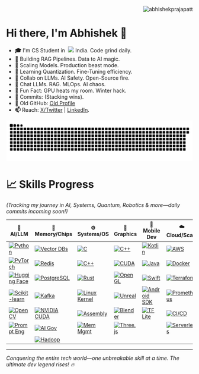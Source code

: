 <p align="right"> 
  <img src="https://komarev.com/ghpvc/?username=abhishekprajapatt&label=Profile%20views&color=0e75b6&style=flat" alt="abhishekprajapatt" /> 
</p> 

# Hi there, I'm Abhishek 🐰

<!--👋🐰🦍🎃-->

- **🎓** I'm CS Student in &nbsp;<img src="https://cdn-icons-png.flaticon.com/512/197/197419.png" width="13"/> India. Code grind daily.
- **🔭** Building RAG Pipelines. Data to AI magic.
- **🤔** Scaling Models. Production beast mode.
- **🌱** Learning Quantization. Fine-Tuning efficiency.
- **👯** Collab on LLMs. AI Safety. Open-Source fire.
- **💬** Chat LLMs. RAG. MLOps. AI chaos.
- **🎃** Fun Fact: GPU heats my room. Winter hack.
- **🦍** Commits: <!--COMMITS_COUNT--> (Stacking wins).
- **👾** Old GitHub: [Old Profile](https://github.com/abhihshekprajapati532006)
- **📫** Reach: [X/Twitter](https://x.com/abhishekprajapatt) | [LinkedIn](https://linkedin.com/in/your-profile).
  
<div align="center">
  <picture>
    <source media="(prefers-color-scheme: dark)" srcset="https://github.com/abhishekprajapatt/abhishekprajapatt/blob/output/github-snake-dark.svg" />
    <source media="(prefers-color-scheme: light)" srcset="https://github.com/abhishekprajapatt/abhishekprajapatt/blob/output/github-snake.svg" />
    <img alt="github-snake" src="https://github.com/abhishekprajapatt/abhishekprajapatt/blob/output/github-snake.svg" />
</picture>
</div>

# 📈 Skills Progress

*(Tracking my journey in AI, Systems, Quantum, Robotics & more—daily commits incoming soon!)*

| 🧠 **AI/LLM** | 💾 **Memory/Chips** | ⚙️ **Systems/OS** | 🎨 **Graphics** | 📱 **Mobile Dev** | ☁️ **Cloud/Scale** | 🔧 **Core Tools** | 🤖 **Robotics** | ⚛️ **Quantum AI** | 🛡️ **Hacker** |
|---------------|---------------------|-------------------|-----------------|---------------|--------------------|-------------------|-----------------|-------------------|---------------|
| [![Python](https://img.shields.io/badge/Python-3776AB?style=flat&logo=python&logoColor=white)](https://python.org) | [![Vector DBs](https://img.shields.io/badge/Vector_DBs-FF6F00?style=flat&logo=database&logoColor=white)](https://pinecone.io) | [![C](https://img.shields.io/badge/C-00599C?style=flat&logo=c&logoColor=white)](https://cplusplus.com) | [![C++](https://img.shields.io/badge/C%2B%2B-00599C?style=flat&logo=cplusplus&logoColor=white)](https://cplusplus.com) | [![Kotlin](https://img.shields.io/badge/Kotlin-0095D5?style=flat&logo=kotlin&logoColor=white)](https://kotlinlang.org) | [![AWS](https://img.shields.io/badge/AWS-232F3E?style=flat&logo=amazon-aws&logoColor=white)](https://aws.amazon.com) | [![Git](https://img.shields.io/badge/Git-F05032?style=flat&logo=git&logoColor=white)](https://git-scm.com) | [![ROS](https://img.shields.io/badge/ROS-CE1741?style=flat&logo=robotics&logoColor=white)](https://ros.org) | [![Qiskit](https://img.shields.io/badge/Qiskit-FF6F00?style=flat&logo=ibm&logoColor=white)](https://qiskit.org) | [![Nmap](https://img.shields.io/badge/Nmap-DC382D?style=flat&logo=networking&logoColor=white)](https://nmap.org) |
| [![PyTorch](https://img.shields.io/badge/PyTorch-EE4C2C?style=flat&logo=pytorch&logoColor=white)](https://pytorch.org) | [![Redis](https://img.shields.io/badge/Redis-DC382D?style=flat&logo=redis&logoColor=white)](https://redis.io) | [![C++](https://img.shields.io/badge/C%2B%2B-00599C?style=flat&logo=cplusplus&logoColor=white)](https://cplusplus.com) | [![CUDA](https://img.shields.io/badge/CUDA-76B900?style=flat&logo=nvidia&logoColor=white)](https://developer.nvidia.com/cuda) | [![Java](https://img.shields.io/badge/Java-007396?style=flat&logo=java&logoColor=white)](https://java.com) | [![Docker](https://img.shields.io/badge/Docker-2496ED?style=flat&logo=docker&logoColor=white)](https://docker.com) | [![DSA](https://img.shields.io/badge/DSA-4CAF50?style=flat&logo=leetcode&logoColor=white)](https://leetcode.com) | [![PID Control](https://img.shields.io/badge/PID_Control-FF9800?style=flat&logo=matlab&logoColor=white)](https://mathworks.com) | [![Pennylane](https://img.shields.io/badge/Pennylane-00BCD4?style=flat&logo=quantum&logoColor=white)](https://pennylane.ai) | [![Metasploit](https://img.shields.io/badge/Metasploit-E31E24?style=flat&logo=metasploit&logoColor=white)](https://metasploit.com) |
| [![Hugging Face](https://img.shields.io/badge/Hugging_Face-FFD21F?style=flat&logo=huggingface&logoColor=black)](https://huggingface.co) | [![PostgreSQL](https://img.shields.io/badge/PostgreSQL-336791?style=flat&logo=postgresql&logoColor=white)](https://postgresql.org) | [![Rust](https://img.shields.io/badge/Rust-000000?style=flat&logo=rust&logoColor=white)](https://rust-lang.org) | [![OpenGL](https://img.shields.io/badge/OpenGL-5586A4?style=flat&logo=opengl&logoColor=white)](https://opengl.org) | [![Swift](https://img.shields.io/badge/Swift-F05138?style=flat&logo=swift&logoColor=white)](https://swift.org) | [![Terraform](https://img.shields.io/badge/Terraform-623CE4?style=flat&logo=terraform&logoColor=white)](https://terraform.io) | [![Math](https://img.shields.io/badge/Math-FF6F00?style=flat&logo=mathematics&logoColor=white)](https://khanacademy.org/math) | [![Sensors](https://img.shields.io/badge/Sensors-2196F3?style=flat&logo=sensor&logoColor=white)](https://arduino.cc) | [![Q#](https://img.shields.io/badge/Q%23-512BD4?style=flat&logo=microsoft&logoColor=white)](https://quantum.microsoft.com) | [![OWASP](https://img.shields.io/badge/OWASP-E23D28?style=flat&logo=owasp&logoColor=white)](https://owasp.org) |
| [![Scikit-learn](https://img.shields.io/badge/Scikit_learn-F7931E?style=flat&logo=scikit-learn&logoColor=white)](https://scikit-learn.org) | [![Kafka](https://img.shields.io/badge/Kafka-231F20?style=flat&logo=apache-kafka&logoColor=white)](https://kafka.apache.org) | [![Linux Kernel](https://img.shields.io/badge/Linux_Kernel-873F24?style=flat&logo=linux&logoColor=white)](https://kernel.org) | [![Unreal](https://img.shields.io/badge/Unreal_Engine-313131?style=flat&logo=unrealengine&logoColor=white)](https://unrealengine.com) | [![Android SDK](https://img.shields.io/badge/Android_SDK-3DDC84?style=flat&logo=android&logoColor=black)](https://developer.android.com) | [![Prometheus](https://img.shields.io/badge/Prometheus-E6522C?style=flat&logo=prometheus&logoColor=white)](https://prometheus.io) | [![Networking](https://img.shields.io/badge/Networking-00BCD4?style=flat&logo=networking&logoColor=white)](https://cisco.com) | [![Arduino](https://img.shields.io/badge/Arduino-00979D?style=flat&logo=arduino&logoColor=white)](https://arduino.cc) | [![Hybrid QC](https://img.shields.io/badge/Hybrid_Quantum-9C27B0?style=flat&logo=quantum&logoColor=white)](https://qiskit.org) | [![Autopsy](https://img.shields.io/badge/Autopsy-4CAF50?style=flat&logo=forensics&logoColor=white)](https://sleuthkit.org/autopsy) |
| [![OpenCV](https://img.shields.io/badge/OpenCV-5C3EE8?style=flat&logo=opencv&logoColor=white)](https://opencv.org) | [![NVIDIA CUDA](https://img.shields.io/badge/NVIDIA_CUDA-76B900?style=flat&logo=nvidia&logoColor=white)](https://developer.nvidia.com/cuda) | [![Assembly](https://img.shields.io/badge/Assembly-00FF00?style=flat&logo=assembly&logoColor=black)](https://nasm.us) | [![Blender](https://img.shields.io/badge/Blender-FB8CEF?style=flat&logo=blender&logoColor=white)](https://blender.org) | [![TF Lite](https://img.shields.io/badge/TensorFlow_Lite-FF6F00?style=flat&logo=tensorflow&logoColor=white)](https://tensorflow.org/lite) | [![CI/CD](https://img.shields.io/badge/CI/CD-00FF00?style=flat&logo=jenkins&logoColor=black)](https://jenkins.io) | [![Cyber Basics](https://img.shields.io/badge/Cyber_Basics-FF5722?style=flat&logo=cybersecurity&logoColor=white)](https://cybrary.it) | [![Gazebo](https://img.shields.io/badge/Gazebo-CE1741?style=flat&logo=gazebo&logoColor=white)](https://gazebosim.org) | [![Q Sensor](https://img.shields.io/badge/Quantum_Sensor-9C27B0?style=flat&logo=sensor&logoColor=white)](https://qiskit.org) | [![Zero-Day](https://img.shields.io/badge/Zero_Day-E91E63?style=flat&logo=hackthebox&logoColor=white)](https://hackthebox.com) |
| [![Prompt Eng](https://img.shields.io/badge/Prompt_Eng-4CAF50?style=flat&logo=openai&logoColor=white)](https://platform.openai.com/docs/guides/prompt-engineering) | [![AI Gov](https://img.shields.io/badge/AI_Governance-FF9800?style=flat&logo=ibm&logoColor=white)](https://watsonx.ai) | [![Mem Mgmt](https://img.shields.io/badge/Memory_Mgmt-9E9E9E?style=flat&logo=memory&logoColor=white)](https://osdev.org) | [![Three.js](https://img.shields.io/badge/Three.js-FFD21F?style=flat&logo=three.js&logoColor=black)](https://threejs.org) | | [![Serverless](https://img.shields.io/badge/Serverless-F44336?style=flat&logo=serverless&logoColor=white)](https://serverless.com) | [![Public Speak](https://img.shields.io/badge/Public_Speaking-2196F3?style=flat&logo=ted&logoColor=white)](https://ted.com) | [![Embedded](https://img.shields.io/badge/Embedded-FF6F00?style=flat&logo=embedded&logoColor=white)](https://espressif.com) | [![Q Robotics](https://img.shields.io/badge/Quantum_Robotics-9C27B0?style=flat&logo=robotics&logoColor=white)](https://qiskit.org) | [![Red Team](https://img.shields.io/badge/Red_Team-E91E63?style=flat&logo=offensive-security&logoColor=white)](https://offsec.com) |
| | [![Hadoop](https://img.shields.io/badge/Hadoop-66CCFF?style=flat&logo=hadoop&logoColor=white)](https://hadoop.apache.org) | | | | | | | |  |

---

*Conquering the entire tech world—one unbreakable skill at a time. The ultimate dev legend rises! 🔥*

<!--
### 🧠 Things I code with
<!--
| **🔥 C++ System Programming** | **⚛️ MERN Full Stack** | **🌟 Next.js Full Stack** | **☕ Java Full Stack** | **☁️ Cloud & DevOps** | **🎨 Tools & Design** | **🧩 Others Basic** |
|:---:|:---:|:---:|:---:|:---:|:---:|:---:|
| ![C++](https://img.shields.io/badge/-C++-00599C?style=flat-square&logo=cplusplus&logoColor=white) | ![MongoDB](https://img.shields.io/badge/-MongoDB-47A248?style=flat-square&logo=mongodb&logoColor=white) | ![Next.js](https://img.shields.io/badge/-Next.js-000000?style=flat-square&logo=nextdotjs&logoColor=white) | ![Java](https://img.shields.io/badge/-Java-blue?style=flat-square&logo=coffeescript&logoColor=white) | ![AWS](https://img.shields.io/badge/-AWS-232F3E?style=flat-square&logo=amazon-aws&logoColor=white) | ![VSCode](https://img.shields.io/badge/-VSCode-007ACC?style=flat-square&logo=visual-studio-code&logoColor=white) | ![Python](https://img.shields.io/badge/-Python-3776AB?style=flat-square&logo=python&logoColor=white)
| ![CUDA](https://img.shields.io/badge/-CUDA-76B900?style=flat-square&logo=nvidia&logoColor=white) | ![MySQL](https://img.shields.io/badge/-MySQL-4479A1?style=flat-square&logo=mysql&logoColor=white) | ![TypeScript](https://img.shields.io/badge/-TypeScript-007ACC?style=flat-square&logo=typescript&logoColor=white) | ![Spring Boot](https://img.shields.io/badge/-Spring_Boot-6DB33F?style=flat-square&logo=spring-boot&logoColor=white) | ![Docker](https://img.shields.io/badge/-Docker-2496ED?style=flat-square&logo=docker&logoColor=white) | ![IntelliJ IDEA](https://img.shields.io/badge/-IntelliJ_IDEA-000000?style=flat-square&logo=intellij-idea&logoColor=white) | ![Django](https://img.shields.io/badge/-Django-092E20?style=flat-square&logo=django&logoColor=white)
| ![OpenGL](https://img.shields.io/badge/-OpenGL-5586A4?style=flat-square&logo=opengl&logoColor=white) | ![Express.js](https://img.shields.io/badge/-Express.js-000000?style=flat-square&logo=express&logoColor=white) | ![React](https://img.shields.io/badge/-React-45b8d8?style=flat-square&logo=react&logoColor=white) | ![Spring Security](https://img.shields.io/badge/-Spring%20Security-6DB33F?style=flat-square&logo=springsecurity&logoColor=white) | ![Kubernetes](https://img.shields.io/badge/-Kubernetes-326CE5?style=flat-square&logo=kubernetes&logoColor=white) | ![Git](https://img.shields.io/badge/-Git-F05032?style=flat-square&logo=git&logoColor=white) | ![Flask](https://img.shields.io/badge/-Flask-000000?style=flat-square&logo=flask&logoColor=white)
| ![Qt](https://img.shields.io/badge/-Qt-41CD52?style=flat-square&logo=qt&logoColor=white) | ![React](https://img.shields.io/badge/-React-45b8d8?style=flat-square&logo=react&logoColor=white) | ![PostgreSQL](https://img.shields.io/badge/-PostgreSQL-336791?style=flat-square&logo=postgresql&logoColor=white) | ![Hibernate](https://img.shields.io/badge/-Hibernate-59666C?style=flat-square&logo=hibernate&logoColor=white) | ![Terraform](https://img.shields.io/badge/-Terraform-623CE4?style=flat-square&logo=terraform&logoColor=white) | ![GitHub](https://img.shields.io/badge/-GitHub-181717?style=flat-square&logo=github&logoColor=white) | ![FastAPI](https://img.shields.io/badge/-FastAPI-009688?style=flat-square&logo=fastapi&logoColor=white)
| ![Unreal Engine](https://img.shields.io/badge/-Unreal%20Engine-313131?style=flat-square&logo=unrealengine&logoColor=white) | ![Node.js](https://img.shields.io/badge/-Node.js-43853d?style=flat-square&logo=Node.js&logoColor=white) | ![MongoDB](https://img.shields.io/badge/-MongoDB-47A248?style=flat-square&logo=mongodb&logoColor=white) | ![Maven](https://img.shields.io/badge/-Maven-C71A36?style=flat-square&logo=apachemaven&logoColor=white) | ![Jenkins](https://img.shields.io/badge/-Jenkins-D24939?style=flat-square&logo=jenkins&logoColor=white) | ![Figma](https://img.shields.io/badge/-Figma-F24E1E?style=flat-square&logo=figma&logoColor=white) | ![NumPy](https://img.shields.io/badge/-NumPy-013243?style=flat-square&logo=numpy&logoColor=white)
| ![OpenCV](https://img.shields.io/badge/-OpenCV-5C3EE8?style=flat-square&logo=opencv&logoColor=white) | ![JavaScript](https://img.shields.io/badge/-JavaScript-f0dc5c?style=flat-square&logo=javascript&logoColor=white) | ![Tailwind CSS](https://img.shields.io/badge/-Tailwind_CSS-38B2AC?style=flat-square&logo=tailwind-css&logoColor=white) | ![Gradle](https://img.shields.io/badge/-Gradle-02303A?style=flat-square&logo=gradle&logoColor=white) | ![GitHub Actions](https://img.shields.io/badge/-GitHub_Actions-2088FF?style=flat-square&logo=github-actions&logoColor=white) | ![Postman](https://img.shields.io/badge/-Postman-FF6C37?style=flat-square&logo=postman&logoColor=white) | ![Pandas](https://img.shields.io/badge/-Pandas-150458?style=flat-square&logo=pandas&logoColor=white)
| ![Triton](https://img.shields.io/badge/-Triton-76B900?style=flat-square&logo=nvidia&logoColor=white) | ![HTML5](https://img.shields.io/badge/-HTML5-E34F26?style=flat-square&logo=html5&logoColor=white) | ![Prisma](https://img.shields.io/badge/-Prisma-2D3748?style=flat-square&logo=prisma&logoColor=white) | ![Spring MVC](https://img.shields.io/badge/-Spring_MVC-6DB33F?style=flat-square&logo=spring&logoColor=white) | ![Azure](https://img.shields.io/badge/-Azure-0089D0?style=flat-square&logo=microsoft-azure&logoColor=white) | ![Nginx](https://img.shields.io/badge/-Nginx-009639?style=flat-square&logo=nginx&logoColor=white) | ![TensorFlow](https://img.shields.io/badge/-TensorFlow-FF6F00?style=flat-square&logo=tensorflow&logoColor=white)
| ![AI/ML](https://img.shields.io/badge/-AI/ML-FF6F61?style=flat-square&logo=tensorflow&logoColor=white) | ![CSS3](https://img.shields.io/badge/-CSS3-1572B6?style=flat-square&logo=css3&logoColor=white)  | ![Vercel](https://img.shields.io/badge/-Vercel-000000?style=flat-square&logo=vercel&logoColor=white) | ![JUnit](https://img.shields.io/badge/-JUnit-25A162?style=flat-square&logo=junit5&logoColor=white) | ![Google Cloud](https://img.shields.io/badge/-Google_Cloud-4285F4?style=flat-square&logo=google-cloud&logoColor=white) | ![Canva](https://img.shields.io/badge/-Canva-00C4CC?style=flat-square&logo=canva&logoColor=white) | ![Redis](https://img.shields.io/badge/-Redis-DC382D?style=flat-square&logo=redis&logoColor=white)
| ![OS Development](https://img.shields.io/badge/-OS_Dev-FFA500?style=flat-square&logo=linux&logoColor=white) | ![Sass](https://img.shields.io/badge/-Sass-CC6699?style=flat-square&logo=sass&logoColor=white) | ![Supabase](https://img.shields.io/badge/-Supabase-3ECF8E?style=flat-square&logo=supabase&logoColor=white) | ![Mockito](https://img.shields.io/badge/-Mockito-8A2BE2?style=flat-square) | ![Heroku](https://img.shields.io/badge/-Heroku-430098?style=flat-square&logo=heroku&logoColor=white) | ![Notion](https://img.shields.io/badge/-Notion-000000?style=flat-square&logo=notion&logoColor=white) | ![Rust](https://img.shields.io/badge/-Rust-000000?style=flat-square&logo=rust&logoColor=white)
| ![Game Engine](https://img.shields.io/badge/-Game_Engine-8A2BE2?style=flat-square&logo=unity&logoColor=white) | ![Bootstrap](https://img.shields.io/badge/-Bootstrap-7952B3?style=flat-square&logo=bootstrap&logoColor=white) | ![Auth0](https://img.shields.io/badge/-Auth0-EB5424?style=flat-square&logo=auth0&logoColor=white) | ![Apache Kafka](https://img.shields.io/badge/-Apache_Kafka-231F20?style=flat-square&logo=apache-kafka&logoColor=white) | ![GitLab CI](https://img.shields.io/badge/-GitLab_CI-FC6D26?style=flat-square&logo=gitlab&logoColor=white) | ![JIRA](https://img.shields.io/badge/-JIRA-0052CC?style=flat-square&logo=jira&logoColor=white) | ![Redis](https://img.shields.io/badge/-Redis-DC382D?style=flat-square&logo=redis&logoColor=white)
| ![SQLite](https://img.shields.io/badge/-SQLite-003B57?style=flat-square&logo=sqlite&logoColor=white) | ![Redux](https://img.shields.io/badge/-Redux-764ABC?style=flat-square&logo=redux&logoColor=white) | ![Stripe](https://img.shields.io/badge/-Stripe-008CDD?style=flat-square&logo=stripe&logoColor=white) | ![MySQL](https://img.shields.io/badge/-MySQL-4479A1?style=flat-square&logo=mysql&logoColor=white) | ![Prometheus](https://img.shields.io/badge/-Prometheus-E6522C?style=flat-square&logo=prometheus&logoColor=white) | ![Trello](https://img.shields.io/badge/-Trello-0052CC?style=flat-square&logo=trello&logoColor=white) | ![PyTorch](https://img.shields.io/badge/-PyTorch-EE4C2C?style=flat-square&logo=pytorch&logoColor=white)
| ![PostgreSQL](https://img.shields.io/badge/-PostgreSQL-336791?style=flat-square&logo=postgresql&logoColor=white) | ![npm](https://img.shields.io/badge/-npm-CB3837?style=flat-square&logo=npm&logoColor=white) | ![Shadcn/UI](https://img.shields.io/badge/-Shadcn%2FUI-111827?style=flat-square&logo=tailwindcss&logoColor=white) | ![PostgreSQL](https://img.shields.io/badge/-PostgreSQL-336791?style=flat-square&logo=postgresql&logoColor=white) | ![GraphQL](https://img.shields.io/badge/-GraphQL-E10098?style=flat-square&logo=graphql&logoColor=white) | ![Slack](https://img.shields.io/badge/-Slack-4A154B?style=flat-square&logo=slack&logoColor=white) | ![Hugging Face](https://img.shields.io/badge/-Hugging%20Face-FFD21F?style=flat-square&logo=huggingface&logoColor=black)
| ![Boost](https://img.shields.io/badge/-Boost-00599C?style=flat-square&logo=boost&logoColor=white) | ![Firebase](https://img.shields.io/badge/-Firebase-FFCA28?style=flat-square&logo=firebase&logoColor=black) | ![Vue.js](https://img.shields.io/badge/-Vue.js-4FC08D?style=flat-square&logo=vuedotjs&logoColor=white) | ![JPA](https://img.shields.io/badge/-JPA-007396?style=flat-square&logo=java&logoColor=white) | ![LaTeX](https://img.shields.io/badge/-LaTeX-008080?style=flat-square&logo=latex&logoColor=white) | ![Microsoft Office](https://img.shields.io/badge/-Microsoft%20Office-D83B01?style=flat-square&logo=microsoftoffice&logoColor=white) | ![BeautifulSoup](https://img.shields.io/badge/-BeautifulSoup-4B8BBE?style=flat-square&logo=python&logoColor=white)
| ![Arduino](https://img.shields.io/badge/-Arduino-00979D?style=flat-square&logo=arduino&logoColor=white) | ![Tailwind CSS](https://img.shields.io/badge/-Tailwind_CSS-38B2AC?style=flat-square&logo=tailwind-css&logoColor=white)  | ![Firebase](https://img.shields.io/badge/-Firebase-FFCA28?style=flat-square&logo=firebase&logoColor=black) | ![JavaFX](https://img.shields.io/badge/-JavaFX-007396?style=flat-square&logo=java&logoColor=white) | | ![Swagger](https://img.shields.io/badge/-Swagger-85EA2D?style=flat-square&logo=swagger&logoColor=black) | ![Go](https://img.shields.io/badge/-Go-00ADD8?style=flat-square&logo=go&logoColor=white)   --->

